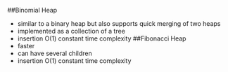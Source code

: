 ##Binomial Heap
* similar to a binary heap but also supports quick merging of two heaps
* implemented as a collection of a tree
* insertion O(1) constant time complexity 
##Fibonacci Heap
* faster 
* can have several children 
* insertion O(1) constant time complexity